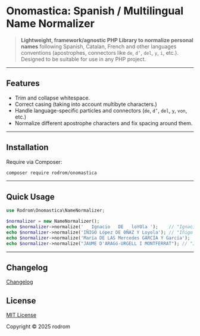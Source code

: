 # Onomastica: Spanish / Multilingual Name Normalizer

> **Lightweight, framework/agnostic PHP Library to normalize personal names** following Spanish, Catalan, French and other languages conventions (apostrophes, connectors like `de`, `d’`, `del`, `y`, `i`, etc.). Designed to be suitable for use in any PHP project.

---

## Features

- Trim and collapse whitespace.
- Correct casing (taking into account multibyte characters.)
- Handle language-specific particles and connectors (`de`, `d’`, `del`, `y`, `von`, etc.)
- Normalize different apostrophe characters and fix spacing around them.

---

## Installation

Require via Composer:

```bash
composer require rodrom/onomastica
```

---

## Quick Usage

```php
use Rodrom\Onomastica\NameNormalizer;

$normalizer = new NameNormalizer();
echo $normalizer->normalize('   Ignacio   DE   loYOla ');    // "Ignacio de Loyola"
echo $normalizer->normalize('IÑIGO López DE OÑAZ Y Loyola'); // "Iñigo López de Oñaz y Loyola"
echo $normalizer->normalize('María DE LAS Mercedes GARCÍA Y García');  // "José Antonio García y García"
echo $normalizer->normalize("JAUME D'ARAGó-URGELL I MONTFERRAT"); // "Jaume d’Aragó-Urgell i Montferrat"
```

---

## Changelog

[Changelog](CHANGELOG.md)

## License

[MIT License](LICENSE)

Copyright © 2025 rodrom